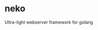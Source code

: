 # neko
Ultra-light webserver framework for golang

[Go docs]: https://github.com/hashibuto/neko/blob/master/docs/doc.md